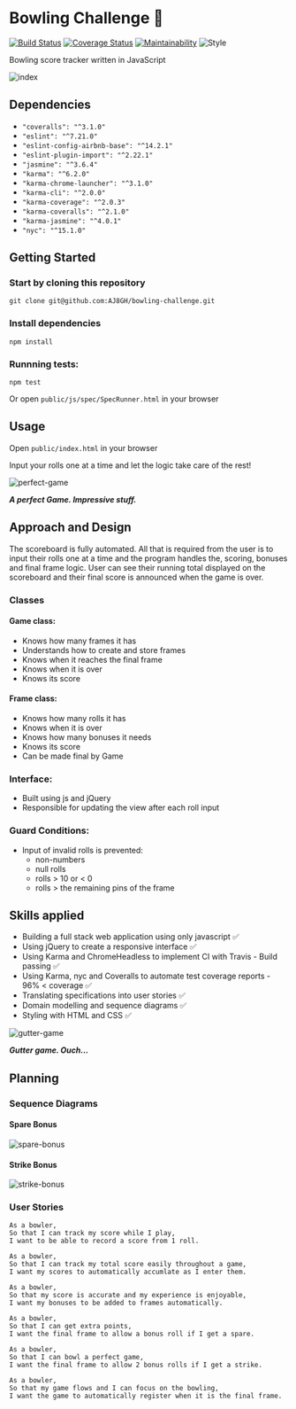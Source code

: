 Bowling Challenge 🎳
====================

[![Build Status](https://travis-ci.com/AJ8GH/bowling-challenge.svg?branch=master)](https://travis-ci.com/AJ8GH/bowling-challenge) [![Coverage Status](https://coveralls.io/repos/github/AJ8GH/bowling-challenge/badge.svg?branch=master)](https://coveralls.io/github/AJ8GH/bowling-challenge?branch=master) [![Maintainability](https://api.codeclimate.com/v1/badges/a4fa6060a3a3e9fe32ef/maintainability)](https://codeclimate.com/github/AJ8GH/bowling-challenge/maintainability) ![Style](https://img.shields.io/badge/code_style-standard-brightgreen.svg)

Bowling score tracker written in JavaScript

![index](public/images/index.png)

## Dependencies
- `"coveralls": "^3.1.0"`
- `"eslint": "^7.21.0"`
- `"eslint-config-airbnb-base": "^14.2.1"`
- `"eslint-plugin-import": "^2.22.1"`
- `"jasmine": "^3.6.4"`
- `"karma": "^6.2.0"`
- `"karma-chrome-launcher": "^3.1.0"`
- `"karma-cli": "^2.0.0"`
- `"karma-coverage": "^2.0.3"`
- `"karma-coveralls": "^2.1.0"`
- `"karma-jasmine": "^4.0.1"`
- `"nyc": "^15.1.0"`

## Getting Started

### Start by cloning this repository

```shell
git clone git@github.com:AJ8GH/bowling-challenge.git
```

### Install dependencies

```shell
npm install
```

### Runnning tests:

```shell
npm test
```

Or open `public/js/spec/SpecRunner.html` in your browser

## Usage

Open `public/index.html` in your browser

Input your rolls one at a time and let the logic take care of the rest!

![perfect-game](public/images/perfect-game.gif)

***A perfect Game. Impressive stuff.***

## Approach and Design

The scoreboard is fully automated. All that is required from the user is to input their rolls one at a time and the program handles the, scoring, bonuses and final frame logic. User can see their running total displayed on the scoreboard and their final score is announced when the game is over.

### Classes

#### Game class:
- Knows how many frames it has
- Understands how to create and store frames
- Knows when it reaches the final frame
- Knows when it is over
- Knows its score

#### Frame class:
- Knows how many rolls it has
- Knows when it is over
- Knows how many bonuses it needs
- Knows its score
- Can be made final by Game

### Interface:
- Built using js and jQuery
- Responsible for updating the view after each roll input

### Guard Conditions:
- Input of invalid rolls is prevented:
  - non-numbers
  - null rolls
  - rolls > 10 or < 0
  - rolls > the remaining pins of the frame

## Skills applied

- Building a full stack web application using only javascript ✅
- Using jQuery to create a responsive interface ✅
- Using Karma and ChromeHeadless to implement CI with Travis - Build passing ✅
- Using Karma, nyc and Coveralls to automate test coverage reports - 96% < coverage ✅
- Translating specifications into user stories ✅
- Domain modelling and sequence diagrams ✅
- Styling with HTML and CSS ✅

![gutter-game](public/images/gutter-game.gif)

***Gutter game. Ouch...***

## Planning

### Sequence Diagrams

#### Spare Bonus

![spare-bonus](public/images/spare-bonus.png)

#### Strike Bonus

![strike-bonus](public/images/strike-bonus.png)

### User Stories
```
As a bowler,
So that I can track my score while I play,
I want to be able to record a score from 1 roll.

As a bowler,
So that I can track my total score easily throughout a game,
I want my scores to automatically accumlate as I enter them.

As a bowler,
So that my score is accurate and my experience is enjoyable,
I want my bonuses to be added to frames automatically.

As a bowler,
So that I can get extra points,
I want the final frame to allow a bonus roll if I get a spare.

As a bowler,
So that I can bowl a perfect game,
I want the final frame to allow 2 bonus rolls if I get a strike.

As a bowler,
So that my game flows and I can focus on the bowling,
I want the game to automatically register when it is the final frame.
```
